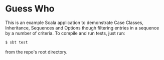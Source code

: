 # Guess Who

This is an example Scala application to demonstrate Case Classes, Inheritance, Sequences and Options though filtering entries in a sequence by a number of criteria. To compile and run tests, just run:
```sh
$ sbt test
```
from the repo's root directory.

